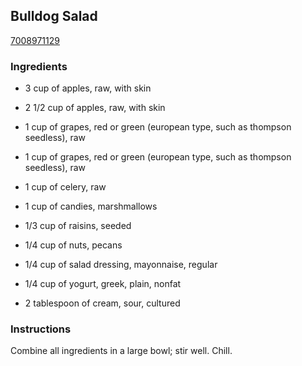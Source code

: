 ## Bulldog Salad

[7008971129](http://www.myrecipes.com/recipe/bulldog-salad)

### Ingredients

 - 3 cup of apples, raw, with skin

 - 2 1/2 cup of apples, raw, with skin

 - 1 cup of grapes, red or green (european type, such as thompson seedless), raw

 - 1 cup of grapes, red or green (european type, such as thompson seedless), raw

 - 1 cup of celery, raw

 - 1 cup of candies, marshmallows

 - 1/3 cup of raisins, seeded

 - 1/4 cup of nuts, pecans

 - 1/4 cup of salad dressing, mayonnaise, regular

 - 1/4 cup of yogurt, greek, plain, nonfat

 - 2 tablespoon of cream, sour, cultured

### Instructions

Combine all ingredients in a large bowl; stir well. Chill.